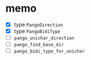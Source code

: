 memo
====

* [x] type `PangoDirection`
* [x] type `PangoBidiType`
* [ ] `pango_unichar_direction`
* [ ] `pango_find_base_dir`
* [ ] `pango_bidi_type_for_unichar`
